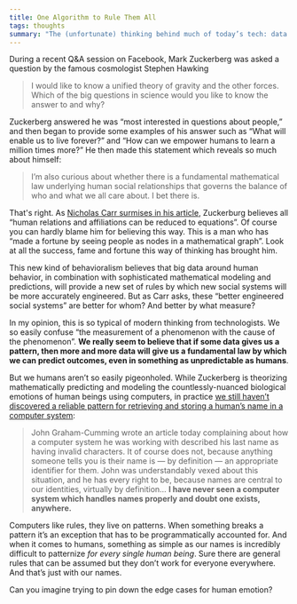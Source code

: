 ```yaml
---
title: One Algorithm to Rule Them All
tags: thoughts
summary: "The (unfortunate) thinking behind much of today’s tech: data uncovers patterns, patterns uncover fundamental laws, fundamental laws predict outcomes. Therefore, get lots and lots of data and you can predict outcomes, even in something as unpredictable as human behavior."
---
```


During a recent Q&A session on Facebook, Mark Zuckerberg was asked a question by the famous cosmologist Stephen Hawking

> I would like to know a unified theory of gravity and the other forces. Which of the big questions in science would you like to know the answer to and why?

Zuckerberg answered he was “most interested in questions about people,” and then began to provide some examples of his answer such as “What will enable us to live forever?” and “How can we empower humans to learn a million times more?” He then made this statement which reveals so much about himself:

> I’m also curious about whether there is a fundamental mathematical law underlying human social relationships that governs the balance of who and what we all care about. I bet there is.

That's right. As [Nicholas Carr surmises in his article](http://www.roughtype.com/?p=6376), Zuckerburg believes all “human relations and affiliations can be reduced to equations”. Of course you can hardly blame him for believing this way. This is a man who has “made a fortune by seeing people as nodes in a mathematical graph”. Look at all the success, fame and fortune this way of thinking has brought him.

This new kind of behavioralism believes that big data around human behavior, in combination with sophisticated mathematical modeling and predictions, will provide a new set of rules by which new social systems will be more accurately engineered. But as Carr asks, these “better engineered social systems” are better for whom? And better by what measure?

In my opinion, this is so typical of modern thinking from technologists. We so easily confuse “the measurement of a phenomenon with the cause of the phenomenon”. **We really seem to believe that if some data gives us a pattern, then more and more data will give us a fundamental law by which we can predict outcomes, even in something as unpredictable as humans**.

But we humans aren’t so easily pigeonholed. While Zuckerberg is theorizing mathematically predicting and modeling the countlessly-nuanced biological emotions of human beings using computers, in practice [we still haven’t discovered a reliable pattern for retrieving and storing a human’s name in a computer system](http://www.kalzumeus.com/2010/06/17/falsehoods-programmers-believe-about-names/):

> John Graham-Cumming wrote an article today complaining about how a computer system he was working with described his last name as having invalid characters.  It of course does not, because anything someone tells you is their name is — by definition — an appropriate identifier for them.  John was understandably vexed about this situation, and he has every right to be, because names are central to our identities, virtually by definition… **I have never seen a computer system which handles names properly and doubt one exists, anywhere.**

Computers like rules, they live on patterns. When something breaks a pattern it’s an exception that has to be programmatically accounted for. And when it comes to humans, something as simple as our names is incredibly difficult to patternize *for every single human being*. Sure there are general rules that can be assumed but they don’t work for everyone everywhere. And that’s just with our names.

Can you imagine trying to pin down the edge cases for human emotion?
